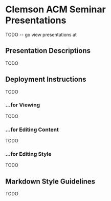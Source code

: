 # Clemson ACM Seminar Presentations

TODO -- go view presentations at <x>

## Presentation Descriptions

TODO

## Deployment Instructions

TODO

### ...for Viewing

TODO

### ...for Editing Content

TODO

### ...for Editing Style

TODO

## Markdown Style Guidelines

TODO

